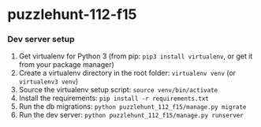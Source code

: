 # puzzlehunt-112-f15
### Dev server setup
1. Get virtualenv for Python 3 (from pip: `pip3 install virtualenv`, or get it from your package manager)
2. Create a virtualenv directory in the root folder: `virtualenv venv` (or `virtualenv3 venv`)
3. Source the virtualenv setup script: `source venv/bin/activate`
4. Install the requirements: `pip install -r requirements.txt`
5. Run the db migrations: `python puzzlehunt_112_f15/manage.py migrate`
6. Run the dev server: `python puzzlehunt_112_f15/manage.py runserver`
